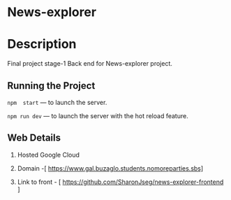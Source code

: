# News-explorer  
  
  
# Description  
Final project stage-1 Back end for News-explorer project. 

## Running the Project  
  
`npm  start` — to launch the server.  
  
`npm run dev` — to launch the server with the hot reload feature.  

## Web Details

1. Hosted Google Cloud

2. Domain -[ https://www.gal.buzaglo.students.nomoreparties.sbs]

3. Link to front - [ https://github.com/SharonJseg/news-explorer-frontend ]
